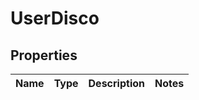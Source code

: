 

# UserDisco

## Properties

Name | Type | Description | Notes
------------ | ------------- | ------------- | -------------



